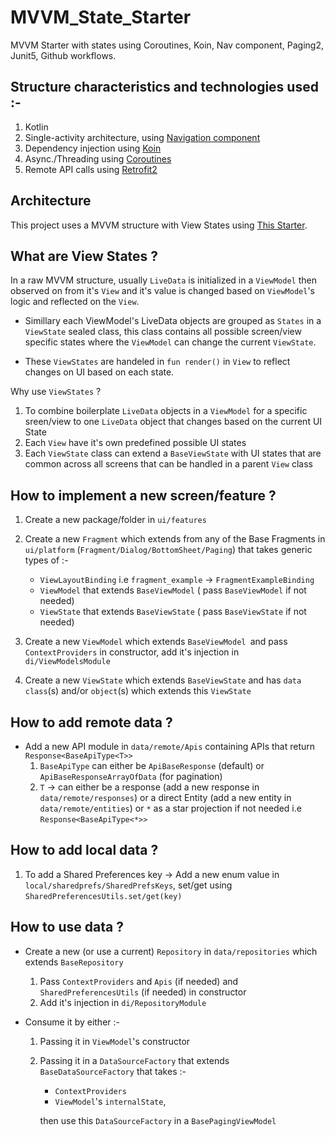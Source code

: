# MVVM_State_Starter

MVVM Starter with states using Coroutines, Koin, Nav component, Paging2, Junit5, Github workflows.

## Structure characteristics and technologies used :-

1. Kotlin
2. Single-activity architecture, using [Navigation component](https://developer.android.com/guide/navigation/navigation-getting-started)
3. Dependency injection using [Koin](https://insert-koin.io/)
4. Async./Threading using [Coroutines](https://github.com/Kotlin/kotlinx.coroutines)
5. Remote API calls using [Retrofit2](https://github.com/square/retrofit)

## Architecture

This project uses a MVVM structure with View States using [This Starter](https://github.com/khaled-ibtikar/mvvm_starter_koin_coroutines).


## What are View States ?
In a raw MVVM structure, usually `LiveData` is initialized in a `ViewModel` then observed on from it's `View` and it's value is changed based on `ViewModel`'s logic and reflected on the `View`.

* Simillary each ViewModel's LiveData objects are grouped as `States` in a `ViewState` sealed class, this class contains all possible screen/view specific states where the `ViewModel` can change the current `ViewState`.

* These `ViewStates` are handeled in `fun render()` in `View` to reflect changes on UI based on each state.

Why use `ViewStates` ?
  
   1. To combine boilerplate `LiveData` objects in a `ViewModel` for a specific sreen/view to one `LiveData` object that changes based on the current UI State
   2. Each `View` have it's own predefined possible UI states 
   3. Each `ViewState` class can extend a `BaseViewState` with UI states that are common across all screens that can be handled in a parent `View` class

## How to implement a new screen/feature ?

  1. Create a new package/folder in `ui/features`
  2. Create a new `Fragment` which extends from any of the Base Fragments in `ui/platform` (`Fragment/Dialog/BottomSheet/Paging`) that takes generic types of :-

     * `ViewLayoutBinding` i.e `fragment_example` -> `FragmentExampleBinding`
     * `ViewModel` that extends `BaseViewModel` ( pass `BaseViewModel` if not needed)
     * `ViewState` that extends `BaseViewState` ( pass `BaseViewState` if not needed)
  
  3. Create a new `ViewModel` which extends `BaseViewModel `and pass `ContextProviders` in constructor, add it's injection in `di/ViewModelsModule`
  4. Create a new `ViewState` which extends `BaseViewState` and has `data class`(s) and/or `object`(s) which extends this `ViewState`
  
## How to add remote data ?

  * Add a new API module in `data/remote/Apis` containing APIs that return `Response<BaseApiType<T>>`
      1. `BaseApiType` can either be `ApiBaseResponse` (default) or `ApiBaseResponseArrayOfData` (for pagination)
      2. `T` -> can either be a response (add a new response in `data/remote/responses`) or a direct Entity (add a new entity in `data/remote/entities`) or `*` as a star projection if not needed i.e `Response<BaseApiType<*>>`

## How to add local data ?  
  1. To add a Shared Preferences key -> Add a new enum value in `local/sharedprefs/SharedPrefsKeys`, set/get using `SharedPreferencesUtils.set/get(key)`

## How to use data ?  
  * Create a new (or use a current) `Repository` in `data/repositories` which extends `BaseRepository`
      1. Pass `ContextProviders` and `Apis` (if needed) and `SharedPreferencesUtils` (if needed) in constructor
      2. Add it's injection in `di/RepositoryModule`
  
  * Consume it by either :- 
    
    1. Passing it in `ViewModel`'s constructor
    2. Passing it in a `DataSourceFactory` that extends `BaseDataSourceFactory` that takes :-
        * `ContextProviders`
        * `ViewModel`'s `internalState`,
    
        then use this `DataSourceFactory` in a `BasePagingViewModel`
